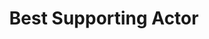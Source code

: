 ---
title: "Best Supporting Actor"
edition: "2019"
winner: al-pacino.md
kind: "actor"
film: "The Irishman"
image: https://m.media-amazon.com/images/M/MV5BMjkxZjQ2MzMtYmU0Yy00NTUzLTljMWQtYzk4ZjRjNTc0YmI5XkEyXkFqcGdeQXVyNjE3NDE2Mzc@._V1_FMjpg_UX1024_.jpg
type: award
weight: 7
---